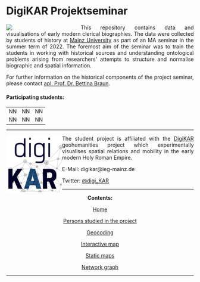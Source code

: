 # DigiKAR Projektseminar

<img src="https://upload.wikimedia.org/wikipedia/commons/8/8a/Johannes_Gutenberg-Universit%C3%A4t_Mainz_logo.svg" width="200px" padding="10px" align="left"/> 
<p align="justify">This repository contains data and visualisations of early modern clerical biographies. The data were collected by students of history at <a href="https://www.uni-mainz.de/eng/">Mainz University</a> as part of an MA seminar in the summer term of 2022. The foremost aim of the seminar was to train the students in working with historical sources and understanding ontological problems arising from researchers' attempts to structure and normalise biographic and spatial information.</p>

<p align="justify">For further information on the historical components of the project seminar, please contact <a href="https://neueregeschichte.uni-mainz.de/mitarbeiter/apl-prof-dr-bettina-braun/">apl. Prof. Dr. Bettina Braun</a>.</p>

<h4>Participating students:</h4>

 <table border="0" style="width:100%">
  <tr style="width:200px">
    <td>NN</td>
    <td>NN</td>
    <td>NN</td>
  </tr>
  <tr style="width:200px">
    <td>NN</td>
    <td>NN</td>
    <td>NN</td>
  </tr>
</table> 

<hr>

<img src="./Logos_DigiKAR/DigiKAR_logo-small.png" width="150px" padding="10px" align="left"/> 
<p align="justify" padding="10px">The student project is affiliated with the <a href="https://digikar.eu/">DigiKAR</a> geohumanities project which experimentally visualises spatial relations and mobility in the early modern Holy Roman Empire.</p>

<p>E-Mail: digikar@ieg-mainz.de</p>
<p>Twitter: <a href="https://mobile.twitter.com/digi_kar">@digi_KAR</a></p>

<hr>

 <div align="center"><hr2><strong>Contents:</strong></hr2><p><a href="https://ieg-dhr.github.io/DigiKAR_Projektseminar">Home</a></p>
 <p><a href="https://ieg-dhr.github.io/DigiKAR_Projektseminar/information.html">Persons studied in the project</a></p>
 <p><a href="https://ieg-dhr.github.io/DigiKAR_Projektseminar/geocoding.html">Geocoding</a></p>
 <p><a href="https://ieg-dhr.github.io/DigiKAR_Projektseminar/interactive-map.html">Interactive map</a></p>
 <p><a href="https://ieg-dhr.github.io/DigiKAR_Projektseminar/static-maps.html">Static maps</a></p>
 <p><a href="https://ieg-dhr.github.io/DigiKAR_Projektseminar/network-graph.html">Network graph</a></p><div>

<hr>
